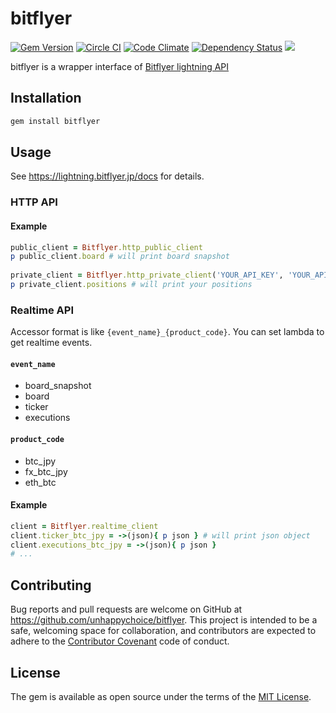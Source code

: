 # bitflyer
[![Gem Version](https://badge.fury.io/rb/bitflyer.svg)](https://badge.fury.io/rb/bitflyer)
[![Circle CI](https://circleci.com/gh/unhappychoice/bitflyer.svg?style=shield)](https://circleci.com/gh/unhappychoice/bitflyer)
[![Code Climate](https://codeclimate.com/github/unhappychoice/bitflyer/badges/gpa.svg)](https://codeclimate.com/github/unhappychoice/bitflyer)
[![Dependency Status](https://gemnasium.com/badges/github.com/unhappychoice/bitflyer.svg)](https://gemnasium.com/github.com/unhappychoice/bitflyer)
![](http://ruby-gem-downloads-badge.herokuapp.com/bitflyer?type=total)

bitflyer is a wrapper interface of [Bitflyer lightning API](https://lightning.bitflyer.jp/docs)  

## Installation

```sh
gem install bitflyer
```

## Usage

See https://lightning.bitflyer.jp/docs for details.

### HTTP API

#### Example

```ruby 
public_client = Bitflyer.http_public_client
p public_client.board # will print board snapshot
 
private_client = Bitflyer.http_private_client('YOUR_API_KEY', 'YOUR_API_SECRET')
p private_client.positions # will print your positions
```

### Realtime API

Accessor format is like `{event_name}_{product_code}`.
You can set lambda to get realtime events.

#### `event_name`
- board_snapshot
- board
- ticker
- executions

#### `product_code`
- btc_jpy
- fx_btc_jpy
- eth_btc

#### Example

```ruby
client = Bitflyer.realtime_client
client.ticker_btc_jpy = ->(json){ p json } # will print json object 
client.executions_btc_jpy = ->(json){ p json }
# ... 
```

## Contributing

Bug reports and pull requests are welcome on GitHub at https://github.com/unhappychoice/bitflyer. This project is intended to be a safe, welcoming space for collaboration, and contributors are expected to adhere to the [Contributor Covenant](http://contributor-covenant.org) code of conduct.


## License

The gem is available as open source under the terms of the [MIT License](http://opensource.org/licenses/MIT).

